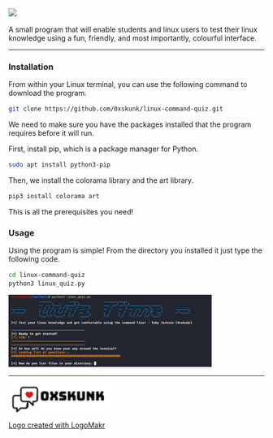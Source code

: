 <img src="https://github.com/0xskunk/linux_command_quiz/blob/master/images/usr.png" width="300">

A small program that will enable students and linux users to test their linux knowledge using a fun, friendly, and most importantly, colourful interface.

--------------

### Installation
From within your Linux terminal, you can use the following command to download the program.

```bash
git clone https://github.com/0xskunk/linux-command-quiz.git
```

We need to make sure you have the packages installed that the program requires before it will run.

First, install pip, which is a package manager for Python.
```bash
sudo apt install python3-pip
```

Then, we install the colorama library and the art library.
```bash
pip3 install colorama art
```

This is all the prerequisites you need! 

### Usage

Using the program is simple! From the directory you installed it just type the following code. 
```bash
cd linux-command-quiz
python3 linux_quiz.py
```
<img src="https://github.com/0xskunk/linux-command-quiz/blob/master/images/quiz.png" width="400">

--------

<img src="https://github.com/0xskunk/Resource-Program-for-Cyber-Students/blob/master/images/0xskunk1.PNG" width="200">

[Logo created with LogoMakr](https://my.logomakr.com/)
